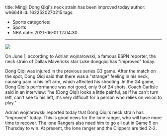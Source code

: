 title: Mingji  Dong Qiqi's neck strain has been improved today
author: wh6648
id: 1622520270215
tags: 
- Sports
categories: 
- Sports
- NBA
date: 2021-06-01 12:04:30
---
![](https://p8.itc.cn/q_70/images01/20210601/f72bac9ccde54ee89fc18b21c403f5df.jpeg)


On June 1, according to Adrian wojnarowski, a famous ESPN reporter, the neck strain of Dallas Mavericks star Luke dongqiqi has "improved" today.

Dong Qiqi was injured in the previous series G3 game. After the match on the spot, Dong Qiqi said that there was a "strange" feeling in his neck, causing pain in his left arm, which affected his shooting. In the G4 game, Dong Qiqi's performance was not good, only 9 of 24 shots. Coach Carlisle said in an interview: "he (Dong Qiqi) looks a little painful, as if he can't turn left, can't see to his left, it's very difficult for a person who relies on vision to play."

Adrian wojnarowski reported today that Dong Qiqi's neck strain has "improved" today. This is good news for the lone ranger, who will have more time to recover. The lone Rangers also need him to go all out in Game 5 on Thursday to win. At present, the lone ranger and the Clippers are tied 2-2.

